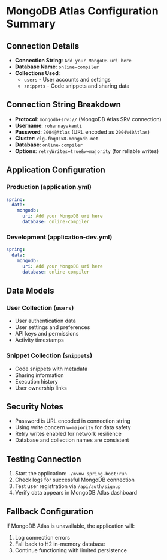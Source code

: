 # MongoDB Atlas Configuration Summary

## Connection Details
- **Connection String**: `Add your MongoDB uri here`
- **Database Name**: `online-compiler`
- **Collections Used**:
  - `users` - User accounts and settings
  - `snippets` - Code snippets and sharing data

## Connection String Breakdown
- **Protocol**: `mongodb+srv://` (MongoDB Atlas SRV connection)
- **Username**: `rohannayakanti`
- **Password**: `2004@Atlas` (URL encoded as `2004%40Atlas`)
- **Cluster**: `clg.fbq0zx8.mongodb.net`
- **Database**: `online-compiler`
- **Options**: `retryWrites=true&w=majority` (for reliable writes)

## Application Configuration

### Production (application.yml)
```yaml
spring:
  data:
    mongodb:
      uri: Add your MongoDB uri here
      database: online-compiler
```

### Development (application-dev.yml)
```yaml
spring:
  data:
    mongodb:
      uri: Add your MongoDB uri here
      database: online-compiler
```

## Data Models

### User Collection (`users`)
- User authentication data
- User settings and preferences
- API keys and permissions
- Activity timestamps

### Snippet Collection (`snippets`)
- Code snippets with metadata
- Sharing information
- Execution history
- User ownership links

## Security Notes
- Password is URL encoded in connection string
- Using write concern `w=majority` for data safety
- Retry writes enabled for network resilience
- Database and collection names are consistent

## Testing Connection
1. Start the application: `./mvnw spring-boot:run`
2. Check logs for successful MongoDB connection
3. Test user registration via `/api/auth/signup`
4. Verify data appears in MongoDB Atlas dashboard

## Fallback Configuration
If MongoDB Atlas is unavailable, the application will:
1. Log connection errors
2. Fall back to H2 in-memory database
3. Continue functioning with limited persistence
